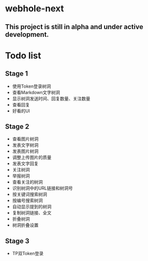 # webhole-next

## This project is still in alpha and under active development.

# Todo list

## Stage 1
- 使用Token登录树洞
- 查看Markdown文字树洞
- 显示树洞发送时间、回复数量、关注数量
- 查看回复
- 好看的UI

## Stage 2
- 查看图片树洞
- 发表文字树洞
- 发表图片树洞
- 调整上传图片的质量
- 发表文字回复
- 关注树洞
- 举报树洞
- 查看关注的树洞
- 识别树洞中的URL链接和树洞号
- 按关键词搜索树洞
- 按编号搜索树洞
- 自动显示提到的树洞
- 复制树洞链接、全文
- 折叠树洞
- 树洞折叠设置

## Stage 3
- TP双Token登录